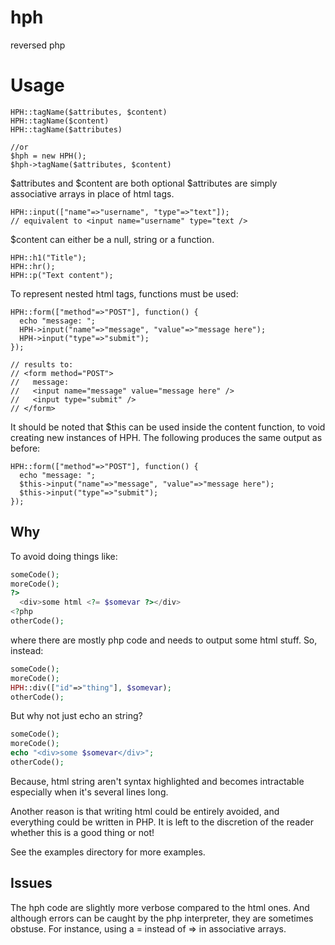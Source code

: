 # hph
reversed php

# Usage
```
HPH::tagName($attributes, $content)
HPH::tagName($content)
HPH::tagName($attributes)

//or
$hph = new HPH();
$hph->tagName($attributes, $content)

```
$attributes and $content are both optional
$attributes are simply associative arrays
in place of html tags.
```
HPH::input(["name"=>"username", "type"=>"text"]);
// equivalent to <input name="username" type="text />
```
$content can either be a null, string or a function.
```
HPH::h1("Title");
HPH::hr();
HPH::p("Text content");
```
To represent nested html tags, functions must be used:

```
HPH::form(["method"=>"POST"], function() {
  echo "message: ";
  HPH->input("name"=>"message", "value"=>"message here");
  HPH->input("type"=>"submit");
});

// results to:
// <form method="POST">
//   message:
//   <input name="message" value="message here" />
//   <input type="submit" />
// </form>
```
It should be noted that $this can be used inside the content function,
to void creating new instances of HPH. The following produces
the same output as before:
```
HPH::form(["method"=>"POST"], function() {
  echo "message: ";
  $this->input("name"=>"message", "value"=>"message here");
  $this->input("type"=>"submit");
});
```

## Why
To avoid doing things like:

```php
someCode();
moreCode();
?>
  <div>some html <?= $somevar ?></div>
<?php
otherCode();
```

where there are mostly php code and
needs to output some html stuff.
So, instead:

```php
someCode();
moreCode();
HPH::div(["id"=>"thing"], $somevar);
otherCode();
```
But why not just echo an string?

```php
someCode();
moreCode();
echo "<div>some $somevar</div>";
otherCode();
```

Because, html string aren't syntax highlighted
and becomes intractable especially when it's several
lines long.

Another reason is that writing html could be entirely
avoided, and everything could be written in PHP.
It is left to the discretion of the reader
whether this is a good thing or not!

See the examples directory for more examples.

## Issues
The hph code are slightly more verbose compared to the html ones.
And although errors can be caught by the php interpreter,
they are sometimes obstuse. For instance, using a = instead of =>
in associative arrays.

